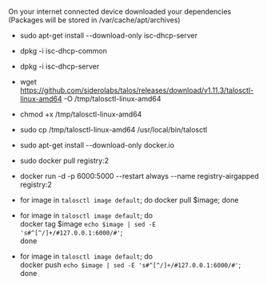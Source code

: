 On your internet connected device downloaded your dependencies (Packages will be stored in /var/cache/apt/archives)
- sudo apt-get install --download-only isc-dhcp-server
-   dpkg -i isc-dhcp-common
-   dpkg -i isc-dhcp-server
- wget https://github.com/siderolabs/talos/releases/download/v1.11.3/talosctl-linux-amd64 -O /tmp/talosctl-linux-amd64
- chmod +x /tmp/talosctl-linux-amd64
- sudo cp /tmp/talosctl-linux-amd64 /usr/local/bin/talosctl

- sudo apt-get install --download-only docker.io
- sudo docker pull registry:2
- docker run -d -p 6000:5000 --restart always --name registry-airgapped registry:2
- for image in `talosctl image default`; do docker pull $image; done
- for image in `talosctl image default`; do \
    docker tag $image `echo $image | sed -E 's#^[^/]+/#127.0.0.1:6000/#'`; \
  done
- for image in `talosctl image default`; do \
    docker push `echo $image | sed -E 's#^[^/]+/#127.0.0.1:6000/#'`; \
  done
